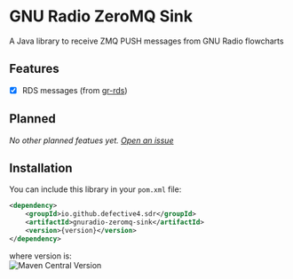 # GNU Radio ZeroMQ Sink
A Java library to receive ZMQ PUSH messages from GNU Radio flowcharts

## Features
- [x] RDS messages (from [gr-rds](https://github.com/bastibl/gr-rds))

## Planned
*No other planned featues yet. [Open an issue](https://github.com/Defective4/gnuradio-zeromq-sink)*

## Installation
You can include this library in your `pom.xml` file:
```xml
<dependency>
    <groupId>io.github.defective4.sdr</groupId>
	<artifactId>gnuradio-zeromq-sink</artifactId>
	<version>{version}</version>
</dependency>
```
where version is:  
![Maven Central Version](https://img.shields.io/maven-central/v/io.github.defective4.sdr/gnuradio-zeromq-sink)